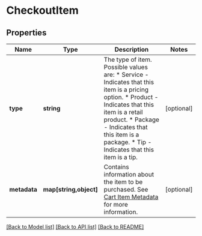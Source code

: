 # CheckoutItem

## Properties
Name | Type | Description | Notes
------------ | ------------- | ------------- | -------------
**type** | **string** | The type of item. Possible values are:  * Service - Indicates that this item is a pricing option.  * Product - Indicates that this item is a retail product.  * Package - Indicates that this item is a package.  * Tip - Indicates that this item is a tip. | [optional] 
**metadata** | **map[string,object]** | Contains information about the item to be purchased. See [Cart Item Metadata](https://developers.mindbodyonline.com/PublicDocumentation/V6#cart-item-metadata) for more information. | [optional] 

[[Back to Model list]](../README.md#documentation-for-models) [[Back to API list]](../README.md#documentation-for-api-endpoints) [[Back to README]](../README.md)


